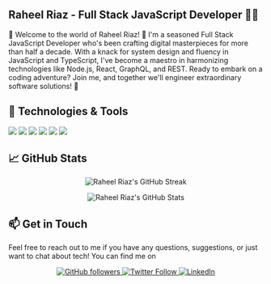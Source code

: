## Raheel Riaz - Full Stack JavaScript Developer 👨‍💻

🚀 Welcome to the world of Raheel Riaz! 🌟 I'm a seasoned Full Stack JavaScript Developer who's been crafting digital masterpieces for more than half a decade. With a knack for system design and fluency in JavaScript and TypeScript, I've become a maestro in harmonizing technologies like Node.js, React, GraphQL, and REST. Ready to embark on a coding adventure? Join me, and together we'll engineer extraordinary software solutions! 🎉

## 🔧 Technologies & Tools

![](https://img.shields.io/badge/Code-JavaScript-informational?style=flat&logo=javascript&logoColor=white&color=yellow)
![](https://img.shields.io/badge/Code-TypeScript-informational?style=flat&logo=typescript&logoColor=white&color=blue)
![](https://img.shields.io/badge/Framework-Node.js-informational?style=flat&logo=node.js&logoColor=white&color=green)
![](https://img.shields.io/badge/Library-React-informational?style=flat&logo=react&logoColor=white&color=61DAFB)
![](https://img.shields.io/badge/Tools-GraphQL-informational?style=flat&logo=graphql&logoColor=white&color=E10098)
![](https://img.shields.io/badge/Tools-REST-informational?style=flat&logo=rest&logoColor=white&color=orange)

## 📈 GitHub Stats

<p align="center">
  <img src="https://streak-stats.demolab.com?user=raheelriax&theme=transparent&hide_border=true&border_radius=8&type=png" alt="Raheel Riaz's GitHub Streak" />
</p>
<p align="center">
  <img src="https://github-readme-stats.vercel.app/api?username=raheelriax&show_icons=true&theme=radical" alt="Raheel Riaz's GitHub Stats" />
</p>

## 📫 Get in Touch

Feel free to reach out to me if you have any questions, suggestions, or just want to chat about tech! You can find me on 

<p align="center">
  <a href="https://github.com/raheelriax" target="_blank">
    <img alt="GitHub followers" src="https://img.shields.io/github/followers/raheelriax?label=Follow&style=social">
  </a>
  <a href="https://twitter.com/raheelriax" target="_blank">
    <img alt="Twitter Follow" src="https://img.shields.io/twitter/follow/raheelriax?style=social">
  </a>
  <a href="https://www.linkedin.com/in/raheelriax" target="_blank">
    <img alt="LinkedIn" src="https://img.shields.io/badge/LinkedIn-0077B5?style=flat&logo=linkedin&logoColor=white">
  </a>
</p>

